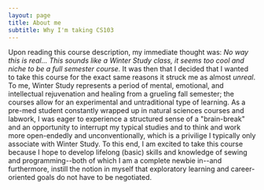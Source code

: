 ```yaml
---
layout: page
title: About me
subtitle: Why I'm taking CS103
---
```


Upon reading this course description, my immediate thought was: _No way this is real... This sounds like a Winter Study class, it seems too cool and niche to be a full semester course._ It was then that I decided that I wanted to take this course for the exact same reasons it struck me as almost _unreal_. To me, Winter Study represents a period of mental, emotional, and intellectual rejuvenation and healing from a grueling fall semester; the courses allow for an experimental and untraditional type of learning. As a pre-med student constantly wrapped up in natural sciences courses and labwork, I was eager to experience a structured sense of a "brain-break" and an opportunity to interrupt my typical studies and to think and work more open-endedly and unconventionally, which is a privilige I typically only associate with Winter Study. To this end, I am excited to take this course because I hope to develop lifelong (basic) skills and knowledge of sewing and programming--both of which I am a complete newbie in--and furthermore, instill the notion in myself that exploratory learning and career-oriented goals do not have to be negotiated.

